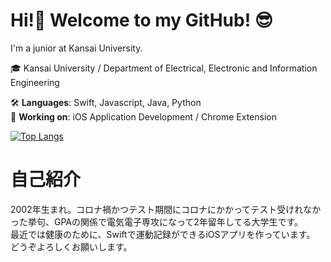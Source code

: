 # Hi!👋 Welcome to my GitHub! 😎

I'm a junior at Kansai University.

🎓 Kansai University / Department of Electrical, Electronic and Information Engineering 

🛠️ **Languages**: Swift, Javascript, Java, Python  
🌱 **Working on**: iOS Application Development / Chrome Extension  

[![Top Langs](https://github-readme-stats.vercel.app/api/top-langs/?username=Keisuke71&layout=compact&theme=vue-dark)](https://github.com/anuraghazra/github-readme-stats)

# 自己紹介

2002年生まれ。コロナ禍かつテスト期間にコロナにかかってテスト受けれなかった挙句、GPAの関係で電気電子専攻になって2年留年してる大学生です。  
最近では健康のために、Swiftで運動記録ができるiOSアプリを作っています。  
どうぞよろしくお願いします。  
